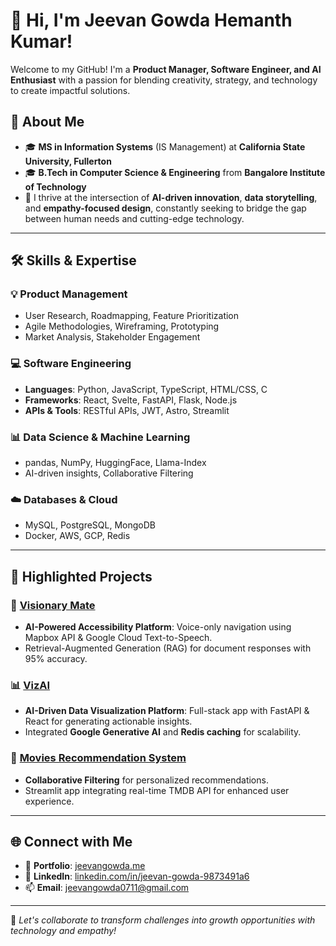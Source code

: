 # 👋 Hi, I'm Jeevan Gowda Hemanth Kumar!

Welcome to my GitHub! I'm a **Product Manager, Software Engineer, and AI Enthusiast** with a passion for blending creativity, strategy, and technology to create impactful solutions.

## 🚀 About Me

- 🎓 **MS in Information Systems** (IS Management) at **California State University, Fullerton**
- 🎓 **B.Tech in Computer Science & Engineering** from **Bangalore Institute of Technology**
- 🌟 I thrive at the intersection of **AI-driven innovation**, **data storytelling**, and **empathy-focused design**, constantly seeking to bridge the gap between human needs and cutting-edge technology.

---

## 🛠️ Skills & Expertise

### 💡 Product Management
- User Research, Roadmapping, Feature Prioritization
- Agile Methodologies, Wireframing, Prototyping
- Market Analysis, Stakeholder Engagement

### 💻 Software Engineering
- **Languages**: Python, JavaScript, TypeScript, HTML/CSS, C
- **Frameworks**: React, Svelte, FastAPI, Flask, Node.js
- **APIs & Tools**: RESTful APIs, JWT, Astro, Streamlit

### 📊 Data Science & Machine Learning
- pandas, NumPy, HuggingFace, Llama-Index
- AI-driven insights, Collaborative Filtering

### ☁️ Databases & Cloud
- MySQL, PostgreSQL, MongoDB
- Docker, AWS, GCP, Redis

---

## 🌟 Highlighted Projects

### 🧠 [**Visionary Mate**](https://github.com/jeevangowda0711/Visionary-Mate)
- **AI-Powered Accessibility Platform**: Voice-only navigation using Mapbox API & Google Cloud Text-to-Speech.
- Retrieval-Augmented Generation (RAG) for document responses with 95% accuracy.

### 📊 [**VizAI**](https://github.com/jeevangowda0711/VizAI)
- **AI-Driven Data Visualization Platform**: Full-stack app with FastAPI & React for generating actionable insights.
- Integrated **Google Generative AI** and **Redis caching** for scalability.

### 🎥 [**Movies Recommendation System**](https://github.com/jeevangowda0711/Movies-Recommendation)
- **Collaborative Filtering** for personalized recommendations.
- Streamlit app integrating real-time TMDB API for enhanced user experience.

---

## 🌐 Connect with Me

- 🌟 **Portfolio**: [jeevangowda.me](https://jeevangowda.me)
- 💼 **LinkedIn**: [linkedin.com/in/jeevan-gowda-9873491a6](https://www.linkedin.com/in/jeevan-gowda-9873491a6)
- 📫 **Email**: [jeevangowda0711@gmail.com](mailto:jeevangowda0711@gmail.com)

---

🎯 *Let's collaborate to transform challenges into growth opportunities with technology and empathy!*
